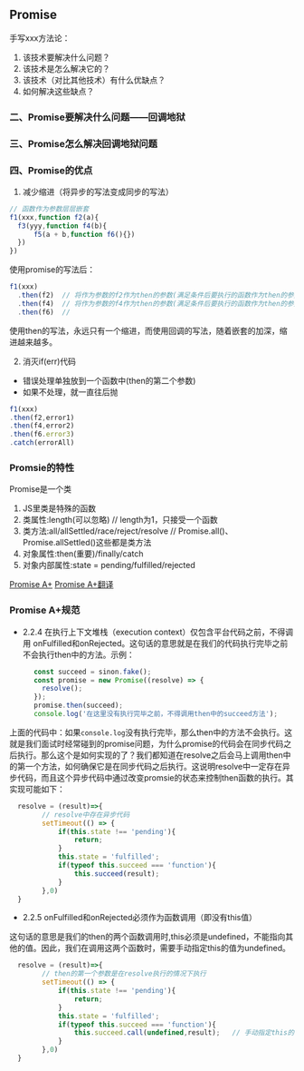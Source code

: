 ## Promise
手写xxx方法论：
1. 该技术要解决什么问题？
2. 该技术是怎么解决它的？
3. 该技术（对比其他技术）有什么优缺点？
4. 如何解决这些缺点？

### 二、Promise要解决什么问题——回调地狱


### 三、Promise怎么解决回调地狱问题


### 四、Promise的优点
1. 减少缩进（将异步的写法变成同步的写法）
```javascript
// 函数作为参数层层嵌套
f1(xxx,function f2(a){
  f3(yyy,function f4(b){
      f5(a + b,function f6(){})
  })
})
```
使用promise的写法后：
```javascript
f1(xxx)
  .then(f2)  // 将作为参数的f2作为then的参数(满足条件后要执行的函数作为then的参数)  f3是作为f2的函数体，直接在f2里面调用了，这里无法看到  
  .then(f4)  // 将作为参数的f4作为then的参数(满足条件后要执行的函数作为then的参数)  f5是作为f4的函数体，直接在f5里面调用了，这里无法看到  
  .then(f6)  // 
```
使用then的写法，永远只有一个缩进，而使用回调的写法，随着嵌套的加深，缩进越来越多。

2. 消灭if(err)代码
* 错误处理单独放到一个函数中(then的第二个参数)
* 如果不处理，就一直往后抛
```javascript
f1(xxx)
.then(f2,error1)
.then(f4,error2)
.then(f6.error3)
.catch(errorAll)
```

### Promsie的特性
Promise是一个类
1. JS里类是特殊的函数
2. 类属性:length(可以忽略)   // length为1，只接受一个函数
3. 类方法:all/allSettled/race/reject/resolve    // Promise.all()、Promise.allSettled()这些都是类方法
4. 对象属性:then(重要)/finally/catch
5. 对象内部属性:state = pending/fulfilled/rejected

[Promise A+](https://promisesaplus.com/)
[Promise A+翻译](https://juejin.im/post/6844904070205931533#heading-6)




### Promise A+规范

- 2.2.4 在执行上下文堆栈（execution context）仅包含平台代码之前，不得调用 onFulfilled和onRejected。这句话的意思就是在我们的代码执行完毕之前不会执行then中的方法。示例：
```javascript
      const succeed = sinon.fake();
      const promise = new Promise((resolve) => {
        resolve();
      });
      promise.then(succeed);
      console.log('在这里没有执行完毕之前，不得调用then中的succeed方法');
```
上面的代码中：如果`console.log`没有执行完毕，那么then中的方法不会执行。这就是我们面试时经常碰到的promise问题，为什么promise的代码会在同步代码之后执行。那么这个是如何实现的了？我们都知道在resolve之后会马上调用then中的第一个方法，如何确保它是在同步代码之后执行。这说明resolve中一定存在异步代码，而且这个异步代码中通过改变promsie的状态来控制then函数的执行。其实现可能如下：
```javascript
  resolve = (result)=>{
        // resolve中存在异步代码
        setTimeout(() => {
            if(this.state !== 'pending'){
                return;
            }
            this.state = 'fulfilled';
            if(typeof this.succeed === 'function'){
                this.succeed(result);
            }
        },0)
  }
```

- 2.2.5 onFulfilled和onRejected必须作为函数调用（即没有this值）

这句话的意思是我们的then的两个函数调用时,this必须是undefined，不能指向其他的值。因此，我们在调用这两个函数时，需要手动指定this的值为undefined。
```javascript
  resolve = (result)=>{
        // then的第一个参数是在resolve执行的情况下执行
        setTimeout(() => {
            if(this.state !== 'pending'){
                return;
            }
            this.state = 'fulfilled';
            if(typeof this.succeed === 'function'){
                this.succeed.call(undefined,result);   // 手动指定this的值是undefined
            }
        },0)
  }
```